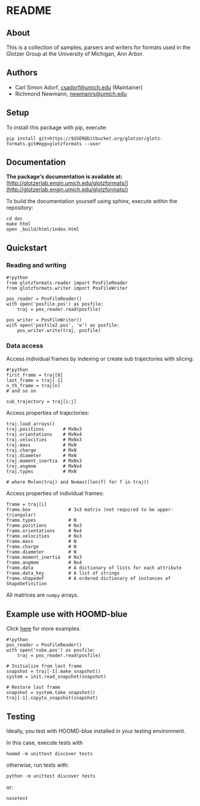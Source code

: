 # README

## About

This is a collection of samples, parsers and writers for formats used in the Glotzer Group at the University of Michigan, Ann Arbor.

## Authors

* Carl Simon Adorf, csadorf@umich.edu (Maintainer)
* Richmond Newmann, newmanrs@umich.edu

## Setup

To install this package with pip, execute:

    pip install git+https://$USER@bitbucket.org/glotzer/glotz-formats.git#egg=glotzformats --user

## Documentation

**The package's documentation is available at:** [http://glotzerlab.engin.umich.edu/glotzformats/](http://glotzerlab.engin.umich.edu/glotzformats/)

To build the documentation yourself using sphinx, execute within the repository:

    cd doc
    make html
    open _build/html/index.html

## Quickstart

### Reading and writing

```
#!python
from glotzformats.reader import PosFileReader
from glotzformats.writer import PosFileWriter

pos_reader = PosFileReader()
with open('posfile.pos') as posfile:
    traj = pos_reader.read(posfile)

pos_writer = PosFileWriter()
with open('posfile2.pos', 'w') as posfile:
    pos_writer.write(traj, posfile)
```

### Data access

Access individual frames by indexing or create sub trajectories with slicing:
```
#!python
first_frame = traj[0]
last_frame = traj[-1]
n_th_frame = traj[n]
# and so on

sub_trajectory = traj[i:j]
```

Access properties of trajectories:
```
traj.load_arrays()
traj.positions       # MxNx3
traj.orientations    # MxNx4
traj.velocities      # MxNx3
traj.mass            # MxN
traj.charge          # MxN
traj.diameter        # MxN
traj.moment_inertia  # MxNx3
traj.angmom          # MxNx4
traj.types           # MxN

# where M=len(traj) and N=max((len(f) for f in traj))
```

Access properties of individual frames:
```
frame = traj[i]
frame.box              # 3x3 matrix (not required to be upper-triangular)
frame.types            # N
frame.positions        # Nx3
frame.orientations     # Nx4
frame.velocities       # Nx3
frame.mass             # N
frame.charge           # N
frame.diameter         # N
frame.moment_inertia   # Nx3
frame.angmom           # Nx4
frame.data             # A dictionary of lists for each attribute
frame.data_key         # A list of strings
frame.shapedef         # A ordered dictionary of instances of ShapeDefinition
```
All matrices are `numpy` arrays.

## Example use with HOOMD-blue

Click [here](https://bitbucket.org/glotzer/glotz-formats/src/master/examples/) for more examples.

```
#!python
pos_reader = PosFileReader()
with open('cube.pos') as posfile:
    traj = pos_reader.read(posfile)

# Initialize from last frame
snapshot = traj[-1].make_snapshot()
system = init.read_snapshot(snapshot)

# Restore last frame
snapshot = system.take_snapshot()
traj[-1].copyto_snapshot(snapshot)

```

## Testing

Ideally, you test with HOOMD-blue installed in your testing environment.

In this case, execute tests with

    hoomd -m unittest discover tests

otherwise, run tests with:

    python -m unittest discover tests

or:

    nosetest
